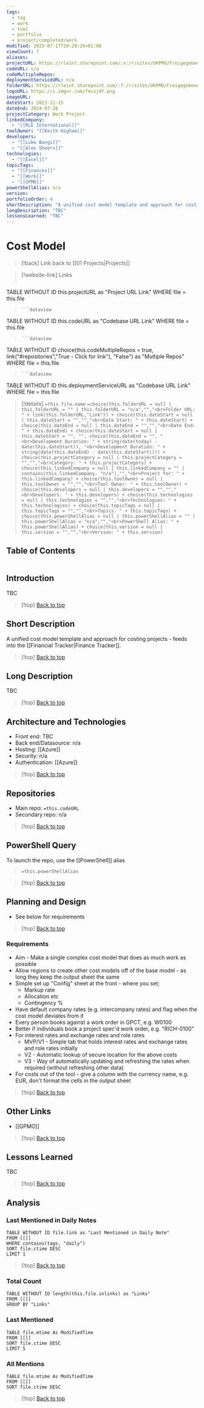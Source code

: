 ```yaml
---
tags:
  - tag
  - work
  - tool
  - portfolio
  - project/completed/work
modified: 2025-07-17T19:29:29+01:00
viewCount: 7
aliases: 
projectURL: https://rleint.sharepoint.com/:x:/r/sites/UKPMO/Freigegebene%20Dokumente/General/Tools/Cost%20Model/GPMO%20Cost%20Model%20V1.xlsx?d=w63d8777e305243178780a626d3abdf07&csf=1&web=1&e=hCf0X0
codeURL: n/a
codeMultipleRepos: 
deploymentServiceURL: n/a
folderURL: https://rleint.sharepoint.com/:f:/r/sites/UKPMO/Freigegebene%20Dokumente/General/Tools/Cost%20Model?csf=1&web=1&e=CGmO2I
logoURL: https://i.imgur.com/fmcxj4Y.png
imageURL: 
dateStart: 2023-11-15
dateEnd: 2024-07-26
projectCategory: Work Project
linkedCompany:
  - "[[RLE International]]"
toolOwner: "[[Keith Higham]]"
developers:
  - "[[Luke Bangs]]"
  - "[[Alex Sheers]]"
technologies:
  - "[[Excel]]"
topicTags:
  - "[[Finances]]"
  - "[[Work]]"
  - "[[GPMO]]"
powerShellAlias: n/a
version: 
portfolioOrder: 4
shortDescription: "A unified cost model template and approach for costing projects - feeds into the Finance Tracker."
longDescription: "TBC"
lessonsLearned: "TBC"
---
```

# Cost Model

> [!back] Link back to [[01 Projects|Projects]]

>[!website-link] Links
> ```dataview
TABLE WITHOUT ID this.projectURL as "Project URL Link"
WHERE file = this.file
>```
>```dataview
TABLE WITHOUT ID this.codeURL as "Codebase URL Link"
WHERE file = this.file
>```
>```dataview
TABLE WITHOUT ID choice(this.codeMultipleRepos = true, link("#repositories","True - Click for link"), "False") as "Multiple Repos"
WHERE file = this.file
>```
>```dataview
TABLE WITHOUT ID this.deploymentServiceURL as "Codebase URL Link"
WHERE file = this.file

>[!details]  `=this.file.name`
>`=choice(this.folderURL = null | this.folderURL = "" | this.folderURL = "n/a","","<br>Folder URL: " + link(this.folderURL,"Link")) + choice(this.dateStart = null | this.dateStart = "","","<br>Date Start: " + this.dateStart) + choice(this.dateEnd = null | this.dateEnd = "","","<br>Date End: " + this.dateEnd) + choice(this.dateStart = null | this.dateStart = "", "", choice(this.dateEnd = "", "<br>Development Duration: " + string(date(today) - date(this.dateStart)), "<br>Development Duration: " + string(date(this.dateEnd) - date(this.dateStart)))) + choice(this.projectCategory = null | this.projectCategory = "","","<br>Category: " + this.projectCategory) + choice(this.linkedCompany = null | this.linkedCompany = "" | contains(this.linkedCompany, "n/a"),"","<br>Project for: " + this.linkedCompany) + choice(this.toolOwner = null | this.toolOwner = "","","<br>Tool Owner: " + this.toolOwner) + choice(this.developers = null | this.developers = "","","<br>Developers: " + this.developers) + choice(this.technologies = null | this.technologies = "","","<br>Technologies: " + this.technologies) + choice(this.topicTags = null | this.topicTags = "","","<br>Topics: " + this.topicTags) + choice(this.powerShellAlias = null | this.powerShellAlias = "" | this.powerShellAlias = "n/a","","<br>PowerShell Alias: " + this.powerShellAlias) + choice(this.version = null | this.version = "","","<br>Version: " + this.version)`

## Table of Contents

```table-of-contents
```

## Introduction

TBC

>[!top] [Back to top](#Table%20of%20Contents)

## Short Description

A unified cost model template and approach for costing projects - feeds into the [[Financial Tracker|Finance Tracker]].

>[!top] [Back to top](#Table%20of%20Contents)

## Long Description

TBC

>[!top] [Back to top](#Table%20of%20Contents)

## Architecture and Technologies

- Front end: TBC
- Back end/Datasource: n/a
- Hosting: [[Azure]]
- Security: n/a
- Authentication: [[Azure]]

>[!top] [Back to top](#Table%20of%20Contents)

## Repositories

- Main repo: `=this.codeURL`
- Secondary repo: n/a

>[!top] [Back to top](#Table%20of%20Contents)

## PowerShell Query

To launch the repo, use the [[PowerShell]] alias 

> `=this.powerShellAlias`

>[!top] [Back to top](#Table%20of%20Contents)

## Planning and Design

- See below for requirements

>[!top] [Back to top](#Table%20of%20Contents)

### Requirements

- Aim - Make a single complex cost model that does as much work as possible
- Allow regions to create other cost models off of the base model - as long they keep the output sheet the same
- Simple set up "Config" sheet at the front - where you set;
	- Markup rate
	- Allocation etc
	- Contingency %
- Have default company rates (e.g. intercompany rates) and flag when the cost model deviates from it
- Every person books against a work order in GPCT, e.g. W0100
- Better if individuals book a project spec'd work order, e.g. "RICH-0100"
- For interest rates and exchange rates and role rates
	- MVP/V1 - Simple tab that holds interest rates and exchange rates and role rates initially
	- V2 - Automatic lookup of secure location for the above costs
	- V3 - Way of automatically updating and refreshing the rates when required (without refreshing other data)
- For costs out of the tool - give a column with the currency name, e.g. EUR, don't format the cells in the output sheet

>[!top] [Back to top](#Table%20of%20Contents)

## Other Links

- [[GPMO]]

>[!top] [Back to top](#Table%20of%20Contents)

## Lessons Learned

TBC

>[!top] [Back to top](#Table%20of%20Contents)

## Analysis

### Last Mentioned in Daily Notes

```dataview
TABLE WITHOUT ID file.link as "Last Mentioned in Daily Note"
FROM [[]]
WHERE contains(tags, "daily")
SORT file.ctime DESC
LIMIT 1
```

>[!top] [Back to top](#Table%20of%20Contents)

### Total Count

```dataview
TABLE WITHOUT ID length(this.file.inlinks) as "Links"
FROM [[]]
GROUP BY "Links"
```

### Last Mentioned

```dataview
TABLE file.mtime As ModifiedTime
FROM [[]]
SORT file.ctime DESC
LIMIT 5
```

### All Mentions

```dataview
TABLE file.mtime As ModifiedTime
FROM [[]]
SORT file.ctime DESC
```

>[!top] [Back to top](#Table%20of%20Contents)